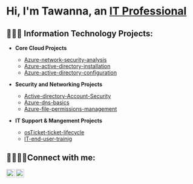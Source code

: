<h1>Hi, I'm Tawanna, an <a href="https://linkedin.com/in/tawanna-willis">IT Professional</a></h1>

<h2> 👩🏽‍💻 Information Technology Projects:</h2>

- <b>Core Cloud Projects</b>
  - [Azure-network-security-analysis](https://github.com/TawannaWillis/Azure-network-security-analysis)
  - [Azure-active-directory-installation](https://github.com/TawannaWillis/Azure-active-directory-installation)
  - [Azure-active-directory-configuration](https://github.com/TawannaWillis/Azure-active-directory-configuration)

- <b>Security and Networking Projects</b>
  - [Active-directory-Account-Security](https://github.com/TawannaWillis/Active-Directory-Account-Security)
  - [Azure-dns-basics](https://github.com/TawannaWillis/Azure-dns-basics)
  - [Azure-file-permissions-management](https://github.com/TawannaWillis/Azure-file-permissions-management)

- <b>IT Support & Mangement Projects</b>
  - [osTicket-ticket-lifecycle](https://github.com/TawannaWillis/osTicket-ticket-lifecycle)
  - [IT-end-user-trainig](https://github.com/TawannaWillis/IT-End-User-Training)


<h2>🫱🏽‍🫲🏼Connect with me:</h2>


[<img align="left" alt="Josh | Twitter" width="22px" src="https://cdn.jsdelivr.net/npm/simple-icons@v3/icons/twitter.svg" />][twitter]
[<img align="left" alt="Josh | LinkedIn" width="22px" src="https://cdn.jsdelivr.net/npm/simple-icons@v3/icons/linkedin.svg" />][linkedin]


[twitter]: https://twitter.com/tawannacodes
[linkedin]: https://linkedin.com/in/tawanna-willis
